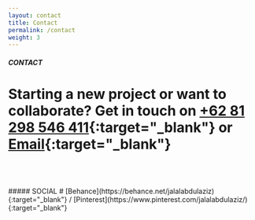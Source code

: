 ```yaml
---
layout: contact
title: Contact
permalink: /contact
weight: 3
---
```


##### CONTACT
# Starting a new project or want to collaborate? Get in touch on [+62 81 298 546 411](https://api.whatsapp.com/send?phone=6281298546411){:target="_blank"} or [Email](mailto:jalalabdulaziz@gmail.com){:target="_blank"}
<br>
<br>
<br>
##### SOCIAL
# [Behance](https://behance.net/jalalabdulaziz){:target="_blank"} / [Pinterest](https://www.pinterest.com/jalalabdulaziz/){:target="_blank"}